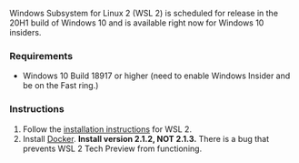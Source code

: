 Windows Subsystem for Linux 2 (WSL 2) is scheduled for release in the 20H1 build of Windows 10 and is available right now for Windows 10 insiders.

### Requirements
- Windows 10 Build 18917 or higher (need to enable Windows Insider and be on the Fast ring.)

### Instructions
1. Follow the [installation instructions](https://docs.microsoft.com/en-us/windows/wsl/wsl2-install) for WSL 2.
2. Install [Docker](https://docs.docker.com/docker-for-windows/edge-release-notes/). **Install version 2.1.2, NOT 2.1.3.** There is a bug that prevents WSL 2 Tech Preview from functioning.